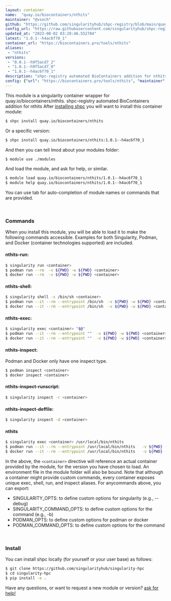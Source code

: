 ```yaml
---
layout: container
name:  "quay.io/biocontainers/nthits"
maintainer: "@vsoch"
github: "https://github.com/singularityhub/shpc-registry/blob/main/quay.io/biocontainers/nthits/container.yaml"
config_url: "https://raw.githubusercontent.com/singularityhub/shpc-registry/main/quay.io/biocontainers/nthits/container.yaml"
updated_at: "2023-08-02 03:20:46.552784"
latest: "1.0.1--h4ac6f70_1"
container_url: "https://biocontainers.pro/tools/nthits"
aliases:
 - "nthits"
versions:
 - "0.0.1--h9f5acd7_2"
 - "1.0.1--h9f5acd7_0"
 - "1.0.1--h4ac6f70_1"
description: "shpc-registry automated BioContainers addition for nthits"
config: {"url": "https://biocontainers.pro/tools/nthits", "maintainer": "@vsoch", "description": "shpc-registry automated BioContainers addition for nthits", "latest": {"1.0.1--h4ac6f70_1": "sha256:339c93321fc09996c023c74d3d0623bc2eeba8fbd85fed8c0b863cfa9b0dbe13"}, "tags": {"0.0.1--h9f5acd7_2": "sha256:9667ed7a20486f393f6ea6b78f77d70a26414769ccad4a5910b1981be0107cd2", "1.0.1--h9f5acd7_0": "sha256:f0b8562f8a3546ad91f3ab89620ace3cf85bf2197cca2164a37bd2341e886189", "1.0.1--h4ac6f70_1": "sha256:339c93321fc09996c023c74d3d0623bc2eeba8fbd85fed8c0b863cfa9b0dbe13"}, "docker": "quay.io/biocontainers/nthits", "aliases": {"nthits": "/usr/local/bin/nthits"}}
---
```


This module is a singularity container wrapper for quay.io/biocontainers/nthits.
shpc-registry automated BioContainers addition for nthits
After [installing shpc](#install) you will want to install this container module:


```bash
$ shpc install quay.io/biocontainers/nthits
```

Or a specific version:

```bash
$ shpc install quay.io/biocontainers/nthits:1.0.1--h4ac6f70_1
```

And then you can tell lmod about your modules folder:

```bash
$ module use ./modules
```

And load the module, and ask for help, or similar.

```bash
$ module load quay.io/biocontainers/nthits/1.0.1--h4ac6f70_1
$ module help quay.io/biocontainers/nthits/1.0.1--h4ac6f70_1
```

You can use tab for auto-completion of module names or commands that are provided.

<br>

### Commands

When you install this module, you will be able to load it to make the following commands accessible.
Examples for both Singularity, Podman, and Docker (container technologies supported) are included.

#### nthits-run:

```bash
$ singularity run <container>
$ podman run --rm  -v ${PWD} -w ${PWD} <container>
$ docker run --rm  -v ${PWD} -w ${PWD} <container>
```

#### nthits-shell:

```bash
$ singularity shell -s /bin/sh <container>
$ podman run --it --rm --entrypoint /bin/sh  -v ${PWD} -w ${PWD} <container>
$ docker run --it --rm --entrypoint /bin/sh  -v ${PWD} -w ${PWD} <container>
```

#### nthits-exec:

```bash
$ singularity exec <container> "$@"
$ podman run --it --rm --entrypoint ""  -v ${PWD} -w ${PWD} <container> "$@"
$ docker run --it --rm --entrypoint ""  -v ${PWD} -w ${PWD} <container> "$@"
```

#### nthits-inspect:

Podman and Docker only have one inspect type.

```bash
$ podman inspect <container>
$ docker inspect <container>
```

#### nthits-inspect-runscript:

```bash
$ singularity inspect -r <container>
```

#### nthits-inspect-deffile:

```bash
$ singularity inspect -d <container>
```


#### nthits

```bash
$ singularity exec <container> /usr/local/bin/nthits
$ podman run --it --rm --entrypoint /usr/local/bin/nthits   -v ${PWD} -w ${PWD} <container> -c " $@"
$ docker run --it --rm --entrypoint /usr/local/bin/nthits   -v ${PWD} -w ${PWD} <container> -c " $@"
```



In the above, the `<container>` directive will reference an actual container provided
by the module, for the version you have chosen to load. An environment file in the
module folder will also be bound. Note that although a container
might provide custom commands, every container exposes unique exec, shell, run, and
inspect aliases. For anycommands above, you can export:

 - SINGULARITY_OPTS: to define custom options for singularity (e.g., --debug)
 - SINGULARITY_COMMAND_OPTS: to define custom options for the command (e.g., -b)
 - PODMAN_OPTS: to define custom options for podman or docker
 - PODMAN_COMMAND_OPTS: to define custom options for the command

<br>

### Install

You can install shpc locally (for yourself or your user base) as follows:

```bash
$ git clone https://github.com/singularityhub/singularity-hpc
$ cd singularity-hpc
$ pip install -e .
```

Have any questions, or want to request a new module or version? [ask for help!](https://github.com/singularityhub/singularity-hpc/issues)